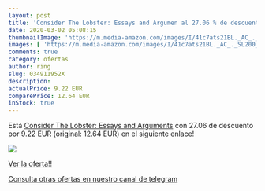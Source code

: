 ```yaml
---
layout: post
title: 'Consider The Lobster: Essays and Argumen al 27.06 % de descuento'
date: 2020-03-02 05:08:15
thumbnailImage: 'https://m.media-amazon.com/images/I/41c7ats21BL._AC_._SL200_.jpg'
images: [ 'https://m.media-amazon.com/images/I/41c7ats21BL._AC_._SL200_.jpg' ]
comments: true
category: ofertas
author: ring
slug: 034911952X
description:
actualPrice: 9.22 EUR
comparePrice: 12.64 EUR
inStock: true
---
```


Está [Consider The Lobster: Essays and Arguments](https://www.amazon.es/dp/034911952X/?tag=redken-21) con 27.06 de descuento por 9.22 EUR (original: 12.64 EUR) en el siguiente enlace!

[![](https://m.media-amazon.com/images/I/41c7ats21BL._AC_._SL200_.jpg)](https://www.amazon.es/dp/034911952X/?tag=redken-21)

[Ver la oferta!!](https://www.amazon.es/dp/034911952X/?tag=redken-21)

[Consulta otras ofertas en nuestro canal de telegram](https://t.me/s/ofertas25)
